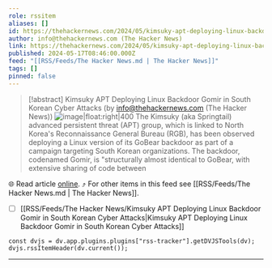 ```yaml
---
role: rssitem
aliases: []
id: https://thehackernews.com/2024/05/kimsuky-apt-deploying-linux-backdoor.html
author: info@thehackernews.com (The Hacker News)
link: https://thehackernews.com/2024/05/kimsuky-apt-deploying-linux-backdoor.html
published: 2024-05-17T08:46:00.000Z
feed: "[[RSS/Feeds/The Hacker News.md | The Hacker News]]"
tags: []
pinned: false
---
```


> [!abstract] Kimsuky APT Deploying Linux Backdoor Gomir in South Korean Cyber Attacks (by info@thehackernews.com (The Hacker News))
> ![image|float:right|400](https://blogger.googleusercontent.com/img/b/R29vZ2xl/AVvXsEgKkkd9TlpBH69SJ2A5la8Bres_d4l53vzANAK7W2RVh3HJoJjX9PuIhhtiYhO5YlDnu8RuFrT8bAyj_0DwcjPB4tSIcLglj7N2PGus3G1cYnF29ytBkUvgf_DuGCsD5wc7c9NZ-Y5WoSifZzg5ZcNs2nbhRgepHlfcURgaVUvEu_6OQwZktjWfr-did40B/s1600/linux.png) The Kimsuky (aka Springtail) advanced persistent threat (APT) group, which is linked to North Korea's Reconnaissance General Bureau (RGB), has been observed deploying a Linux version of its GoBear backdoor as part of a campaign targeting South Korean organizations. The backdoor, codenamed Gomir, is "structurally almost identical to GoBear, with extensive sharing of code between

🌐 Read article [online](https://thehackernews.com/2024/05/kimsuky-apt-deploying-linux-backdoor.html). ⤴ For other items in this feed see [[RSS/Feeds/The Hacker News.md | The Hacker News]].

- [ ] [[RSS/Feeds/The Hacker News/Kimsuky APT Deploying Linux Backdoor Gomir in South Korean Cyber Attacks|Kimsuky APT Deploying Linux Backdoor Gomir in South Korean Cyber Attacks]]

~~~dataviewjs
const dvjs = dv.app.plugins.plugins["rss-tracker"].getDVJSTools(dv);
dvjs.rssItemHeader(dv.current());
~~~

- - -


